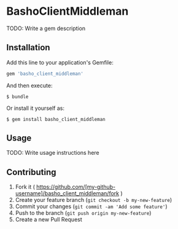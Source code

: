 # BashoClientMiddleman

TODO: Write a gem description

## Installation

Add this line to your application's Gemfile:

```ruby
gem 'basho_client_middleman'
```

And then execute:

    $ bundle

Or install it yourself as:

    $ gem install basho_client_middleman

## Usage

TODO: Write usage instructions here

## Contributing

1. Fork it ( https://github.com/[my-github-username]/basho_client_middleman/fork )
2. Create your feature branch (`git checkout -b my-new-feature`)
3. Commit your changes (`git commit -am 'Add some feature'`)
4. Push to the branch (`git push origin my-new-feature`)
5. Create a new Pull Request
